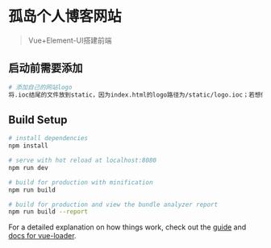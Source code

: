 # 孤岛个人博客网站

> Vue+Element-UI搭建前端

## 启动前需要添加

```bash
# 添加自己的网站logo
将.ioc结尾的文件放到static，因为index.html的logo路径为/static/logo.ioc；若想修改，请更改index.html文件中的<link>标签
```

## Build Setup

``` bash
# install dependencies
npm install

# serve with hot reload at localhost:8080
npm run dev

# build for production with minification
npm run build

# build for production and view the bundle analyzer report
npm run build --report
```

For a detailed explanation on how things work, check out the [guide](http://vuejs-templates.github.io/webpack/) and [docs for vue-loader](http://vuejs.github.io/vue-loader).
